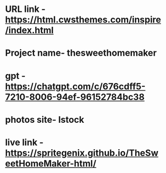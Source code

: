 # URL link - https://html.cwsthemes.com/inspire/index.html

# Project name- thesweethomemaker

# gpt - https://chatgpt.com/c/676cdff5-7210-8006-94ef-96152784bc38

# photos site- Istock

# live link - https://spritegenix.github.io/TheSweetHomeMaker-html/



